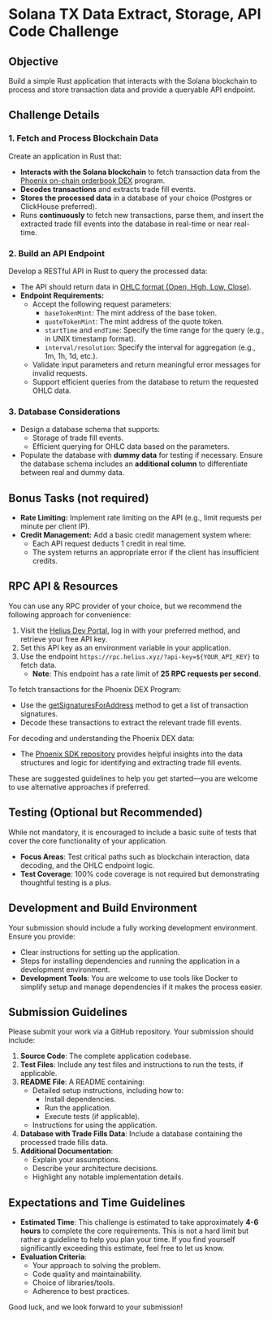 # Solana TX Data Extract, Storage, API Code Challenge

## Objective

Build a simple Rust application that interacts with the Solana blockchain to process and store transaction data and provide a queryable API endpoint.

## Challenge Details

### 1. **Fetch and Process Blockchain Data**
Create an application in Rust that:
- **Interacts with the Solana blockchain** to fetch transaction data from the [Phoenix on-chain orderbook DEX](https://www.phoenix.trade/) program.
- **Decodes transactions** and extracts trade fill events.
- **Stores the processed data** in a database of your choice (Postgres or ClickHouse preferred).
- Runs **continuously** to fetch new transactions, parse them, and insert the extracted trade fill events into the database in real-time or near real-time.

### 2. **Build an API Endpoint**
Develop a RESTful API in Rust to query the processed data:
- The API should return data in [OHLC format (Open, High, Low, Close)](https://www.investopedia.com/terms/o/ohlcchart.asp).
- **Endpoint Requirements:**
  - Accept the following request parameters:
    - `baseTokenMint`: The mint address of the base token.
    - `quoteTokenMint`: The mint address of the quote token.
    - `startTime` and `endTime`: Specify the time range for the query (e.g., in UNIX timestamp format).
    - `interval/resolution`: Specify the interval for aggregation (e.g., 1m, 1h, 1d, etc.).
  - Validate input parameters and return meaningful error messages for invalid requests.
  - Support efficient queries from the database to return the requested OHLC data.

### 3. **Database Considerations**
- Design a database schema that supports:
  - Storage of trade fill events.
  - Efficient querying for OHLC data based on the parameters.
- Populate the database with **dummy data** for testing if necessary. Ensure the database schema includes an **additional column** to differentiate between real and dummy data.

## Bonus Tasks (not required)
- **Rate Limiting:** Implement rate limiting on the API (e.g., limit requests per minute per client IP).
- **Credit Management:** Add a basic credit management system where:
  - Each API request deducts 1 credit in real time.
  - The system returns an appropriate error if the client has insufficient credits.

## RPC API & Resources

You can use any RPC provider of your choice, but we recommend the following approach for convenience:

1. Visit the [Helius Dev Portal](https://dev.helius.xyz/dashboard/app), log in with your preferred method, and retrieve your free API key.
2. Set this API key as an environment variable in your application.
3. Use the endpoint `https://rpc.helius.xyz/?api-key=${YOUR_API_KEY}` to fetch data.  
   - **Note**: This endpoint has a rate limit of **25 RPC requests per second**.

To fetch transactions for the Phoenix DEX Program:
- Use the [getSignaturesForAddress](https://docs.solana.com/api/http#getsignaturesforaddress) method to get a list of transaction signatures.
- Decode these transactions to extract the relevant trade fill events.

For decoding and understanding the Phoenix DEX data:
- The [Phoenix SDK repository](https://github.com/Ellipsis-Labs/phoenix-sdk/tree/master) provides helpful insights into the data structures and logic for identifying and extracting trade fill events.

These are suggested guidelines to help you get started—you are welcome to use alternative approaches if preferred.


## Testing (Optional but Recommended)

While not mandatory, it is encouraged to include a basic suite of tests that cover the core functionality of your application.

- **Focus Areas**: Test critical paths such as blockchain interaction, data decoding, and the OHLC endpoint logic.
- **Test Coverage**: 100% code coverage is not required but demonstrating thoughtful testing is a plus.

## Development and Build Environment

Your submission should include a fully working development environment. Ensure you provide:
- Clear instructions for setting up the application.
- Steps for installing dependencies and running the application in a development environment.
- **Development Tools**: You are welcome to use tools like Docker to simplify setup and manage dependencies if it makes the process easier.

## Submission Guidelines

Please submit your work via a GitHub repository. Your submission should include:

1. **Source Code**: The complete application codebase.
2. **Test Files**: Include any test files and instructions to run the tests, if applicable.
3. **README File**: A README containing:
   - Detailed setup instructions, including how to:
     - Install dependencies.
     - Run the application.
     - Execute tests (if applicable).
   - Instructions for using the application.
4. **Database with Trade Fills Data**: Include a database containing the processed trade fills data.
5. **Additional Documentation**:
   - Explain your assumptions.
   - Describe your architecture decisions.
   - Highlight any notable implementation details.


## Expectations and Time Guidelines

- **Estimated Time**: This challenge is estimated to take approximately **4-6 hours** to complete the core requirements. This is not a hard limit but rather a guideline to help you plan your time. If you find yourself significantly exceeding this estimate, feel free to let us know.
- **Evaluation Criteria**:
  - Your approach to solving the problem.
  - Code quality and maintainability.
  - Choice of libraries/tools.
  - Adherence to best practices.

Good luck, and we look forward to your submission!
